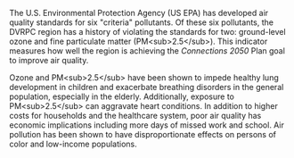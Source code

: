 The U.S. Environmental Protection Agency (US EPA) has developed air quality standards for six "criteria" pollutants. Of these six pollutants, the DVRPC region has a history of violating the standards for two: ground-level ozone and fine particulate matter (PM&lt;sub>2.5&lt;/sub>). This indicator measures how well the region is achieving the _Connections 2050_ Plan goal to improve air quality. 

Ozone and PM&lt;sub>2.5&lt;/sub> have been shown to impede healthy lung development in children and exacerbate breathing disorders in the general population, especially in the elderly. Additionally, exposure to PM&lt;sub>2.5&lt;/sub> can aggravate heart conditions. In addition to higher costs for households and the healthcare system, poor air quality has economic implications including more days of missed work and school. Air pollution has been shown to have disproportionate effects on persons of color and low-income populations. 